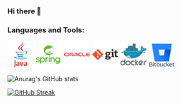 ### Hi there 👋


<h3 align="left">Languages and Tools:</h3>
<p>
<img src="https://github.com/devicons/devicon/blob/master/icons/java/java-original-wordmark.svg" alt="java" width="60" height="60"/> </a> 
<img src="https://github.com/devicons/devicon/blob/master/icons/spring/spring-original-wordmark.svg" alt="spring" width="60" height="60"/> </a> 
<img src="https://github.com/devicons/devicon/blob/master/icons/oracle/oracle-original.svg" alt="oracle" width="60" height="60"/> </a> 
<img src="https://github.com/devicons/devicon/blob/master/icons/git/git-original-wordmark.svg" alt="git" width="60" height="60"/> </a>
<img src="https://github.com/devicons/devicon/blob/master/icons/docker/docker-original-wordmark.svg" alt="docker" width="60" height="60"/> </a>
<img src="https://github.com/devicons/devicon/blob/master/icons/bitbucket/bitbucket-original-wordmark.svg" alt="bitbucket" width="60" height="60"/> </a>

</p>

![Anurag's GitHub stats](https://github-readme-stats.vercel.app/api?username=andrebarbosa92&show_icons=true&theme=codeSTACKr&locale=cn)



[![GitHub Streak](http://github-readme-streak-stats.herokuapp.com?user=andrebarbosa92&theme=dark&hide_border=true&locale=pt_BR&date_format=j%20M%5B%20Y%5D&mode=weekly)](https://git.io/streak-stats)
<!--
**andrebarbosa92/andrebarbosa92** is a ✨ _special_ ✨ repository because its `README.md` (this file) appears on your GitHub profile.

Here are some ideas to get you started:

- 🔭 I’m currently working on ...
- 🌱 I’m currently learning ...
- 👯 I’m looking to collaborate on ...
- 🤔 I’m looking for help with ...
- 💬 Ask me about ...
- 📫 How to reach me: ...
- 😄 Pronouns: ...
- ⚡ Fun fact: ...
-->
